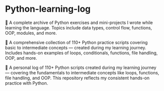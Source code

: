 # Python-learning-log
🐍 A complete archive of Python exercises and mini-projects I wrote while learning the language. Topics include data types, control flow, functions, OOP, modules, and more.

📘 A comprehensive collection of 110+ Python practice scripts covering basic to intermediate concepts — created during my learning journey. Includes hands-on examples of loops, conditionals, functions, file handling, OOP, and more.

📘 A personal log of 110+ Python scripts created during my learning journey — covering the fundamentals to intermediate concepts like loops, functions, file handling, and OOP. This repository reflects my consistent hands-on practice with Python.
